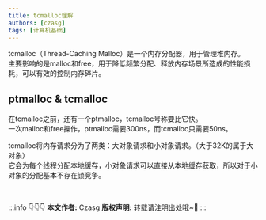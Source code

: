 ```yaml
---
title: tcmalloc理解
authors: [czasg]
tags: [计算机基础]
---
```


tcmalloc（Thread-Caching Malloc）是一个内存分配器，用于管理堆内存。  
主要影响的是malloc和free，用于降低频繁分配、释放内存场景所造成的性能损耗，可以有效的控制内存碎片。

<!--truncate-->

## ptmalloc & tcmalloc
在tcmalloc之前，还有一个ptmalloc，tcmalloc号称要比它快。   
一次malloc和free操作，ptmalloc需要300ns，而tcmalloc只需要50ns。   

tcmalloc将内存请求分为了两类：大对象请求和小对象请求。（大于32K的属于大对象）   
它会为每个线程分配本地缓存，小对象请求可以直接从本地缓存获取，所以对于小对象的分配基本不存在锁竞争。

<br/>

:::info 👇👇👇
**本文作者:** Czasg
**版权声明:** 转载请注明出处哦~👮‍
:::